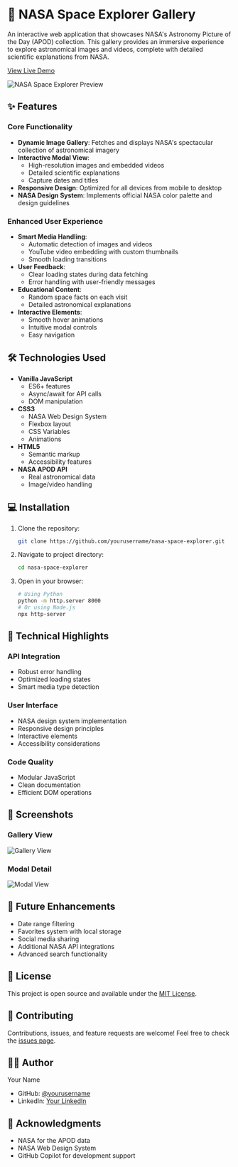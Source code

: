 # 🚀 NASA Space Explorer Gallery

An interactive web application that showcases NASA's Astronomy Picture of the Day (APOD) collection. This gallery provides an immersive experience to explore astronomical images and videos, complete with detailed scientific explanations from NASA.

[View Live Demo](#) <!-- Add your deployed site link here -->

![NASA Space Explorer Preview](img/preview.png) <!-- Add a screenshot of your app here -->

## ✨ Features

### Core Functionality
- **Dynamic Image Gallery**: Fetches and displays NASA's spectacular collection of astronomical imagery
- **Interactive Modal View**: 
  - High-resolution images and embedded videos
  - Detailed scientific explanations
  - Capture dates and titles
- **Responsive Design**: Optimized for all devices from mobile to desktop
- **NASA Design System**: Implements official NASA color palette and design guidelines

### Enhanced User Experience
- **Smart Media Handling**: 
  - Automatic detection of images and videos
  - YouTube video embedding with custom thumbnails
  - Smooth loading transitions
- **User Feedback**: 
  - Clear loading states during data fetching
  - Error handling with user-friendly messages
- **Educational Content**: 
  - Random space facts on each visit
  - Detailed astronomical explanations
- **Interactive Elements**:
  - Smooth hover animations
  - Intuitive modal controls
  - Easy navigation

## 🛠️ Technologies Used

- **Vanilla JavaScript**
  - ES6+ features
  - Async/await for API calls
  - DOM manipulation
- **CSS3**
  - NASA Web Design System
  - Flexbox layout
  - CSS Variables
  - Animations
- **HTML5**
  - Semantic markup
  - Accessibility features
- **NASA APOD API**
  - Real astronomical data
  - Image/video handling

## 💻 Installation

1. Clone the repository:
   ```bash
   git clone https://github.com/yourusername/nasa-space-explorer.git
   ```

2. Navigate to project directory:
   ```bash
   cd nasa-space-explorer
   ```

3. Open in your browser:
   ```bash
   # Using Python
   python -m http.server 8000
   # Or using Node.js
   npx http-server
   ```

## 🎯 Technical Highlights

### API Integration
- Robust error handling
- Optimized loading states
- Smart media type detection

### User Interface
- NASA design system implementation
- Responsive design principles
- Interactive elements
- Accessibility considerations

### Code Quality
- Modular JavaScript
- Clean documentation
- Efficient DOM operations

## 📱 Screenshots

### Gallery View
![Gallery View](img/gallery.png) <!-- Add your gallery screenshot -->

### Modal Detail
![Modal View](img/modal.png) <!-- Add your modal screenshot -->

## 🚀 Future Enhancements

- Date range filtering
- Favorites system with local storage
- Social media sharing
- Additional NASA API integrations
- Advanced search functionality

## 📝 License

This project is open source and available under the [MIT License](LICENSE).

## 🤝 Contributing

Contributions, issues, and feature requests are welcome! Feel free to check the [issues page](https://github.com/yourusername/nasa-space-explorer/issues).

## 👨‍💻 Author

Your Name
- GitHub: [@yourusername](https://github.com/yourusername)
- LinkedIn: [Your LinkedIn](https://linkedin.com/in/yourprofile)

## 🌟 Acknowledgments

- NASA for the APOD data
- NASA Web Design System
- GitHub Copilot for development support


